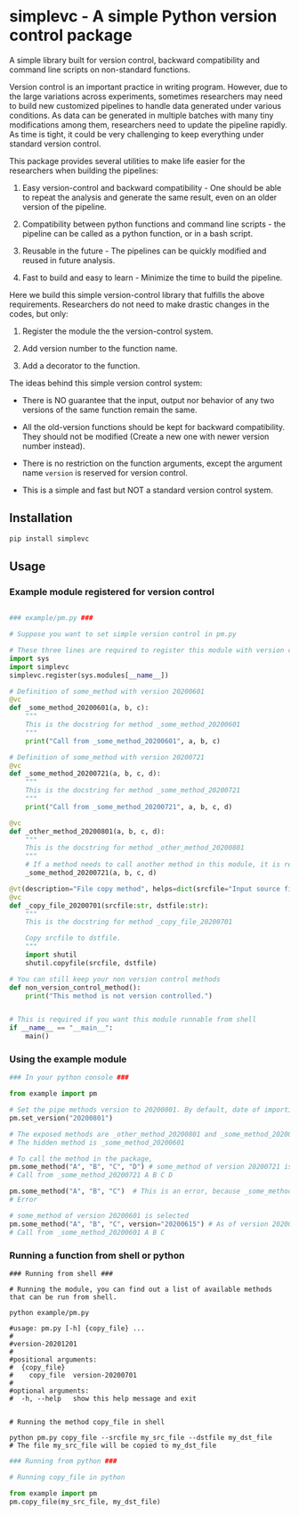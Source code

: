 # simplevc - A simple Python version control package


A simple library built for version control, backward compatibility and command line scripts on non-standard functions. 

Version control is an important practice in writing program. However, due to the large variations across experiments, sometimes researchers may need to build new customized pipelines to handle data generated under various conditions. As data can be generated in multiple batches with many tiny modifications among them, researchers need to update the pipeline rapidly. As time is tight, it could be very challenging to keep everything under standard version control. 

This package provides several utilities to make life easier for the researchers when building the pipelines:

1. Easy version-control and backward compatibility - One should be able to repeat the analysis and generate the same result, even on an older version of the pipeline.

2. Compatibility between python functions and command line scripts - the pipeline can be called as a python function, or in a bash script.

3. Reusable in the future - The pipelines can be quickly modified and reused in future analysis.

4. Fast to build and easy to learn - Minimize the time to build the pipeline.

Here we build this simple version-control library that fulfills the above requirements. Researchers do not need to make drastic changes in the codes, but only:

1. Register the module the the version-control system.

2. Add version number to the function name.

3. Add a decorator to the function.


The ideas behind this simple version control system:

* There is NO guarantee that the input, output nor behavior of any two versions of the same function remain the same. 

* All the old-version functions should be kept for backward compatibility. They should not be modified (Create a new one with newer version number instead).

* There is no restriction on the function arguments, except the argument name `version` is reserved for version control.

* This is a simple and fast but NOT a standard version control system. 

## Installation

```sh
pip install simplevc
```

## Usage

### Example module registered for version control

```python

### example/pm.py ###

# Suppose you want to set simple version control in pm.py

# These three lines are required to register this module with version control
import sys
import simplevc
simplevc.register(sys.modules[__name__])

# Definition of some_method with version 20200601
@vc
def _some_method_20200601(a, b, c):
	"""
	This is the docstring for method _some_method_20200601
	"""
	print("Call from _some_method_20200601", a, b, c)

# Definition of some_method with version 20200721
@vc
def _some_method_20200721(a, b, c, d):
	"""
	This is the docstring for method _some_method_20200721
	"""
	print("Call from _some_method_20200721", a, b, c, d)

@vc
def _other_method_20200801(a, b, c, d):
	"""
	This is the docstring for method _other_method_20200801
	"""
	# If a method needs to call another method in this module, it is recommended to run the exact version, or the backward compatibility may break.
	_some_method_20200721(a, b, c, d)

@vt(description="File copy method", helps=dict(srcfile="Input source file", dstfile="Output source file"))
@vc
def _copy_file_20200701(srcfile:str, dstfile:str):
	"""
	This is the docstring for method _copy_file_20200701

	Copy srcfile to dstfile.
	"""
	import shutil
	shutil.copyfile(srcfile, dstfile)

# You can still keep your non version control methods
def non_version_control_method():
	print("This method is not version controlled.")


# This is required if you want this module runnable from shell
if __name__ == "__main__":
	main()

```

### Using the example module

```python
### In your python console ###

from example import pm

# Set the pipe methods version to 20200801. By default, date of importing the module is used as the version.  
pm.set_version("20200801") 

# The exposed methods are _other_method_20200801 and _some_method_20200721
# The hidden method is _some_method_20200601

# To call the method in the package,
pm.some_method("A", "B", "C", "D") # some_method of version 20200721 is selected (we are now using version pre-defined 20200801)
# Call from _some_method_20200721 A B C D

pm.some_method("A", "B", "C")  # This is an error, because _some_method_20200701 accepts 4 parameters
# Error

# some_method of version 20200601 is selected
pm.some_method("A", "B", "C", version="20200615") # As of version 20200615, only _some_method_20200601 is defined
# Call from _some_method_20200601 A B C

```

### Running a function from shell or python

```shell
### Running from shell ###

# Running the module, you can find out a list of available methods that can be run from shell. 

python example/pm.py

#usage: pm.py [-h] {copy_file} ...
#
#version-20201201
#
#positional arguments:
#  {copy_file}
#    copy_file  version-20200701
#	
#optional arguments:
#  -h, --help   show this help message and exit


# Running the method copy_file in shell

python pm.py copy_file --srcfile my_src_file --dstfile my_dst_file 
# The file my_src_file will be copied to my_dst_file

```

```python
### Running from python ###

# Running copy_file in python

from example import pm
pm.copy_file(my_src_file, my_dst_file)
```
